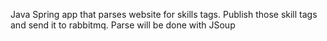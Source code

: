 Java Spring app that parses website for skills tags.
Publish those skill tags and send it to rabbitmq.
Parse will be done with JSoup